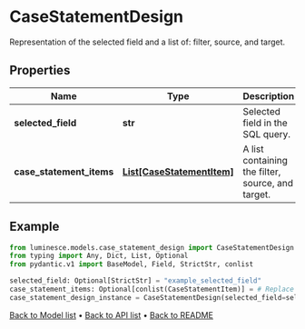 # CaseStatementDesign

Representation of the selected field and a list of: filter, source, and target.
## Properties
Name | Type | Description | Notes
------------ | ------------- | ------------- | -------------
**selected_field** | **str** | Selected field in the SQL query. | [optional] 
**case_statement_items** | [**List[CaseStatementItem]**](CaseStatementItem.md) | A list containing the filter, source, and target. | [optional] 
## Example

```python
from luminesce.models.case_statement_design import CaseStatementDesign
from typing import Any, Dict, List, Optional
from pydantic.v1 import BaseModel, Field, StrictStr, conlist

selected_field: Optional[StrictStr] = "example_selected_field"
case_statement_items: Optional[conlist(CaseStatementItem)] = # Replace with your value
case_statement_design_instance = CaseStatementDesign(selected_field=selected_field, case_statement_items=case_statement_items)

```

[Back to Model list](../README.md#documentation-for-models) &#8226; [Back to API list](../README.md#documentation-for-api-endpoints) &#8226; [Back to README](../README.md)

